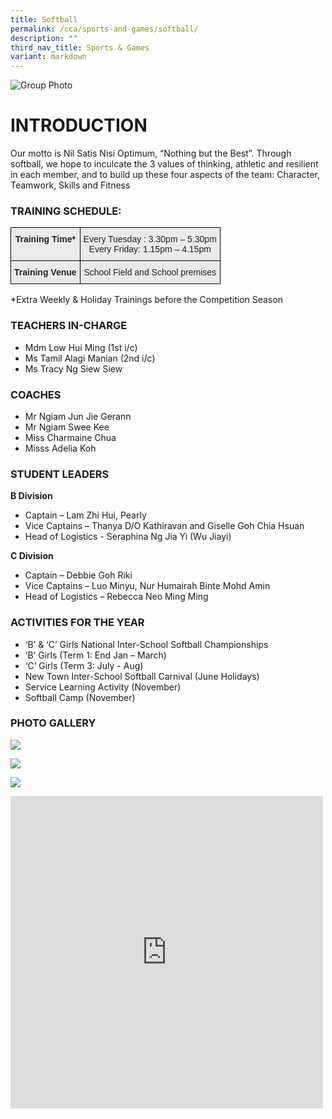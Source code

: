 ```yaml
---
title: Softball
permalink: /cca/sports-and-games/softball/
description: ""
third_nav_title: Sports & Games
variant: markdown
---
```

![Group Photo](/images/group%203.jpeg)

# INTRODUCTION
Our motto is Nil Satis Nisi Optimum, “Nothing but the Best”. Through softball, we hope to inculcate the 3 values of thinking, athletic and resilient in each member, and to build up these four aspects of the team: Character, Teamwork, Skills and Fitness


### TRAINING SCHEDULE:

<style type="text/css">
.tg  {border-collapse:collapse;border-spacing:0;}
.tg td{border-color:black;border-style:solid;border-width:1px;font-family:Arial, sans-serif;font-size:14px;
  overflow:hidden;padding:10px 5px;word-break:normal;}
.tg th{border-color:black;border-style:solid;border-width:1px;font-family:Arial, sans-serif;font-size:14px;
  font-weight:normal;overflow:hidden;padding:10px 5px;word-break:normal;}
.tg .tg-n4qt{background-color:#EAEAEA;color:#222;font-weight:bold;text-align:center;vertical-align:top}
.tg .tg-ii8k{background-color:#EAEAEA;color:#222;text-align:center;vertical-align:top}
</style>
<table class="tg">
<thead>
  <tr>
    <th class="tg-n4qt">Training Time*</th>
    <th class="tg-ii8k">Every Tuesday : 3.30pm – 5.30pm<br>Every Friday: 1.15pm – 4.15pm</th>
  </tr>
</thead>
<tbody>
  <tr>
    <td class="tg-n4qt">Training Venue</td>
    <td class="tg-ii8k">School Field and School premises </td>
  </tr>
</tbody>
</table>

*Extra Weekly &amp; Holiday Trainings before the Competition Season

### TEACHERS IN-CHARGE

*   Mdm Low Hui Ming (1st i/c)
*   Ms Tamil Alagi Manian (2nd i/c)
*   Ms Tracy Ng Siew Siew


### COACHES

*   Mr Ngiam Jun Jie Gerann
*   Mr Ngiam Swee Kee
*   Miss Charmaine Chua
*   Misss Adelia Koh

### STUDENT LEADERS

**B Division**

*   Captain – Lam Zhi Hui, Pearly
*   Vice Captains – Thanya D/O Kathiravan and Giselle Goh Chia Hsuan
*   Head of Logistics - Seraphina Ng Jia Yi (Wu Jiayi)

**C Division**

*   Captain –  Debbie Goh Riki
*   Vice Captains – Luo Minyu, Nur Humairah Binte Mohd Amin
*   Head of Logistics – Rebecca Neo Ming Ming

### ACTIVITIES FOR THE YEAR
* ‘B’ &amp; ‘C’ Girls National Inter-School Softball Championships
* ‘B’ Girls (Term 1: End Jan – March)
* ‘C’ Girls (Term 3: July - Aug)
* New Town Inter-School Softball Carnival (June Holidays)
* Service Learning Activity (November)
* Softball Camp (November)

### PHOTO GALLERY

![](/images/photo%201%2029%20june%202023.jpeg)

![](/images/photo%202%2029%20june%202023.jpeg)

![](/images/photo%203%2029%20june%202023.jpeg)

<iframe allowfullscreen="true" height="500" width="500" frameborder="0" src="https://docs.google.com/presentation/d/e/2PACX-1vRcPcFonSBlb2OlZ0d-UqYT_o8I4GGyS6yygBocexalSeZ2VlwyC_lgJhW8bRlVOQFfb8It2ScTkY6U/embed?start=true&amp;loop=true&amp;delayms=3000"></iframe>